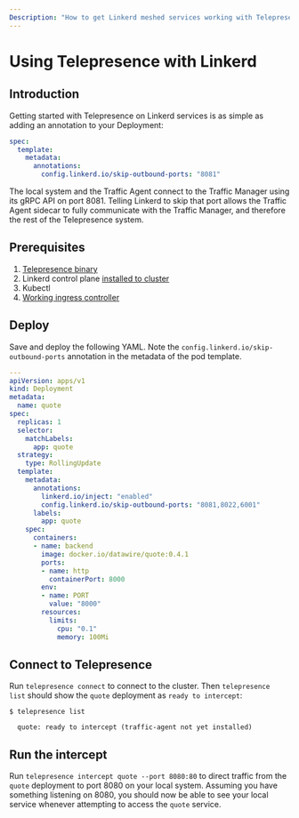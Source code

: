 ```yaml
---
Description: "How to get Linkerd meshed services working with Telepresence"
---
```


# Using Telepresence with Linkerd

## Introduction
Getting started with Telepresence on Linkerd services is as simple as adding an annotation to your Deployment:

```yaml
spec:
  template:
    metadata:
      annotations:
        config.linkerd.io/skip-outbound-ports: "8081"
```

The local system and the Traffic Agent connect to the Traffic Manager using its gRPC API on port 8081. Telling Linkerd to skip that port allows the Traffic Agent sidecar to fully communicate with the Traffic Manager, and therefore the rest of the Telepresence system.

## Prerequisites
1. [Telepresence binary](../../install)
2. Linkerd control plane [installed to cluster](https://linkerd.io/2.10/tasks/install/)
3. Kubectl
4. [Working ingress controller](/docs/edge-stack/latest/howtos/linkerd2)

## Deploy
Save and deploy the following YAML. Note the `config.linkerd.io/skip-outbound-ports` annotation in the metadata of the pod template.

```yaml
---
apiVersion: apps/v1
kind: Deployment
metadata:
  name: quote
spec:
  replicas: 1
  selector:
    matchLabels:
      app: quote
  strategy:
    type: RollingUpdate
  template:
    metadata:
      annotations:
        linkerd.io/inject: "enabled"
        config.linkerd.io/skip-outbound-ports: "8081,8022,6001"
      labels:
        app: quote
    spec:
      containers:
      - name: backend
        image: docker.io/datawire/quote:0.4.1
        ports:
        - name: http
          containerPort: 8000
        env:
        - name: PORT
          value: "8000"
        resources:
          limits:
            cpu: "0.1"
            memory: 100Mi
```

## Connect to Telepresence
Run `telepresence connect` to connect to the cluster.  Then `telepresence list` should show the `quote` deployment as `ready to intercept`:

```
$ telepresence list

  quote: ready to intercept (traffic-agent not yet installed)
```

## Run the intercept
Run `telepresence intercept quote --port 8080:80` to direct traffic from the `quote` deployment to port 8080 on your local system.  Assuming you have something listening on 8080, you should now be able to see your local service whenever attempting to access the `quote` service.
